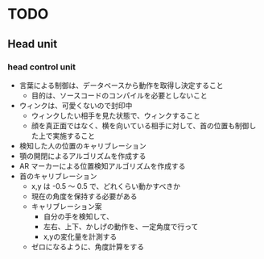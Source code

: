 # TODO

## Head unit

### head control unit

* 言葉による制御は、データベースから動作を取得し決定すること
  * 目的は、ソースコードのコンパイルを必要としないこと
* ウィンクは、可愛くないので封印中
  * ウィンクしたい相手を見た状態で、ウィンクすること
  * 顔を真正面ではなく、横を向いている相手に対して、首の位置も制御した上で実施すること
* 検知した人の位置のキャリブレーション
* 顎の開閉によるアルゴリズムを作成する
* AR マーカーによる位置検知アルゴリズムを作成する
* 首のキャリブレーション
  * x,y は -0.5 ～ 0.5 で、どれくらい動かすべきか
  * 現在の角度を保持する必要がある
  * キャリブレーション案
    * 自分の手を検知して、
    * 左右、上下、かしげの動作を、一定角度で行って
    * x,yの変化量を計測する
  * ゼロになるように、角度計算をする
